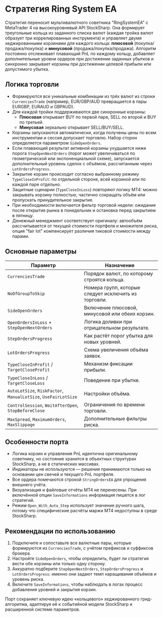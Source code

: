 # Стратегия Ring System EA

Стратегия переносит мультивалютного советника "RingSystemEA" с MetaTrader 4 на высокоуровневый API StockSharp. Она формирует треугольные кольца из заданного списка валют (каждая тройка валют образует три коррелированных инструмента) и управляет двумя хеджированными корзинами для каждого кольца: **плюсовой** (покупка/продажа/покупка) и **минусовой** (продажа/покупка/продажа). Алгоритм постоянно отслеживает плавающий PnL по каждому кольцу, добавляет дополнительные уровни ордеров при достижении заданных убытков и синхронно закрывает корзины при достижении целевой прибыли или допустимого убытка.

## Логика торговли

* Формируются все уникальные комбинации из трёх валют из строки `CurrenciesTrade` (например, EUR/GBP/AUD превращается в пары EURGBP, EURAUD и GBPAUD).
* Для каждой тройки поддерживаются две синхронные корзины:
  * **Плюсовая** открывает BUY по первой паре, SELL по второй и BUY по третьей.
  * **Минусовая** зеркально открывает SELL/BUY/SELL.
* Корзины запускаются автоматически, когда получены цены по всем инструментам и сессия допускает торговлю. Набор сторон определяется параметром `SideOpenOrders`.
* Если плавающий результат активной корзины ухудшается ниже порога `StepOpenNextOrders` (порог может увеличиваться по геометрической или экспоненциальной схеме), запускается дополнительный уровень сделок с объёмом, рассчитанным через `LotOrdersProgress`.
* Закрытие корзин происходит согласно выбранному режиму `TypeCloseInProfit`: по отдельной стороне, всей корзиной или по каждой паре отдельно.
* Защитные сценарии (`TypeCloseInLoss`) повторяют логику MT4: можно закрывать корзину полностью, частично сокращать объём или пропускать принудительное закрытие.
* При необходимости включается фильтр торговой недели: ожидание после открытия рынка в понедельник и остановка перед закрытием в пятницу.
* Денежный менеджмент соответствует оригиналу: автообъём рассчитывается от текущей стоимости портфеля и множителя риска, опция "fair lot" компенсирует различия тиковой стоимости между парами.

## Основные параметры

| Параметр | Назначение |
| --- | --- |
| `CurrenciesTrade` | Порядок валют, по которому строятся кольца. |
| `NoOfGroupToSkip` | Номера групп, которые следует исключить из торговли. |
| `SideOpenOrders` | Включение плюсовой, минусовой или обеих корзин. |
| `OpenOrdersInLoss` + `StepOpenNextOrders` | Логика доливки при отрицательном результате. |
| `StepOrdersProgress` | Как растёт порог убытка для новых уровней. |
| `LotOrdersProgress` | Схема увеличения объёма заявок. |
| `TypeCloseInProfit` / `TargetCloseProfit` | Механизм фиксации прибыли. |
| `TypeCloseInLoss` / `TargetCloseLoss` | Поведение при убытке. |
| `AutoLotSize`, `RiskFactor`, `ManualLotSize`, `UseFairLotSize` | Настройки объёма. |
| `ControlSession`, `WaitAfterOpen`, `StopBeforeClose` | Ограничения по времени торговли. |
| `MaxSpread`, `MaximumOrders`, `MaxSlippage` | Дополнительные фильтры риска. |

## Особенности порта

* Логика корзин и управления PnL идентична оригинальному советнику, но состояние хранится в объектных структурах StockSharp, а не в статических массивах.
* Индикаторы не используются — решения принимаются только на основании цен свечей и текущего PnL портфеля.
* Все ордера помечаются строкой `StringOrdersEA` для упрощения внешнего учёта.
* Визуализация и файловые отчёты MT4 не перенесены. При включённой опции `SaveInformations` информация пишется в лог стратегий.
* Режим `Open_With_Auto_Step` использует значение ручного шага, потому что специфические расчёты маржи MT4 недоступны в среде StockSharp.

## Рекомендации по использованию

1. Подключите и сопоставьте все валютные пары, которые формируются из `CurrenciesTrade`, с учётом префиксов и суффиксов брокера.
2. Настройте `SideOpenOrders`, чтобы определить, будет ли стратегия вести обе корзины или только одну сторону.
3. Аккуратно подберите `StepOpenNextOrders`, `StepOrdersProgress` и `LotOrdersProgress`: именно они задают темп наращивания объёмов и уровень риска.
4. Включите `SaveInformations`, чтобы наблюдать в логах процесс добавления уровней и закрытия корзин.

Порт сохраняет ключевую идею «кольцевого» хеджированного грид-алгоритма, адаптируя её к событийной модели StockSharp и расширенной системе параметров.
